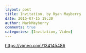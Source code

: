 ```yaml
---
layout: post
title: Invitation, by Ryan Mayberry
date: 2015-07-15 19:30
author: MarkMayberry
comments: true
categories: [Invitation, Video]
---
```

https://vimeo.com/134145486
